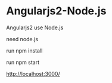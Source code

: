 # Angularjs2-Node.js
Angularjs2 use Node.js

need node.js

run npm install

run npm start

<a href="http://localhost:3000/" target="_blank">http://localhost:3000/</a>
